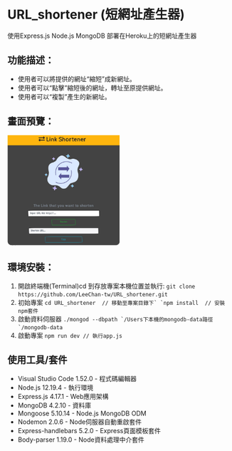 # URL_shortener (短網址產生器)
使用Express.js Node.js MongoDB 部署在Heroku上的短網址產生器

## 功能描述：
* 使用者可以將提供的網址“縮短”成新網址。
* 使用者可以“點擊”縮短後的網址，轉址至原提供網址。
* 使用者可以“複製”產生的新網址。

## 畫面預覽：
<img src="/public/images/readme_photo.jpg" alt="畫面預覽" width="50%"/>

## 環境安裝：
1. 開啟終端機(Terminal)cd 到存放專案本機位置並執行:
 ```git clone https://github.com/LeeChan-tw/URL_shortener.git```
2. 初始專案
 ```cd URL_shortener  // 移動至專案目錄下` `npm install  // 安裝npm套件```
3. 啟動資料伺服器
 ```./mongod --dbpath `/Users下本機的mongodb-data路徑`/mongodb-data```
4. 啟動專案
 ```npm run dev // 執行app.js```

## 使用工具/套件 
* Visual Studio Code 1.52.0 - 程式碼編輯器
* Node.js 12.19.4 - 執行環境 
* Express.js 4.17.1 - Web應用架構
* MongoDB 4.2.10 - 資料庫
* Mongoose 5.10.14 - Node.js MongoDB ODM
* Nodemon 2.0.6 - Node伺服器自動重啟套件
* Express-handlebars 5.2.0 - Express頁面模板套件
* Body-parser 1.19.0 - Node資料處理中介套件


 
